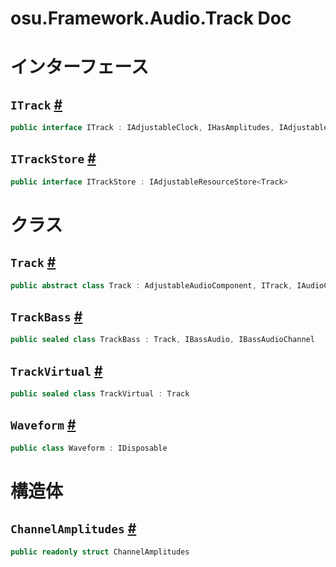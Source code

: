 # osu.Framework.Audio.Track Doc

# インターフェース
## `ITrack` [#](https://github.com/ppy/osu-framework/blob/master/osu.Framework/Audio/Track/ITrack.cs#L12)
```csharp
public interface ITrack : IAdjustableClock, IHasAmplitudes, IAdjustableAudioComponent
```

## `ITrackStore` [#](https://github.com/ppy/osu-framework/blob/master/osu.Framework/Audio/Track/ITrackStore.cs#L6)
```csharp
public interface ITrackStore : IAdjustableResourceStore<Track>
```


# クラス
## `Track` [#](https://github.com/ppy/osu-framework/blob/master/osu.Framework/Audio/Track/Track.cs#L12)
```csharp
public abstract class Track : AdjustableAudioComponent, ITrack, IAudioChannel
```

## `TrackBass` [#](https://github.com/ppy/osu-framework/blob/master/osu.Framework/Audio/Track/TrackBass.cs#L21)
```csharp
public sealed class TrackBass : Track, IBassAudio, IBassAudioChannel
```

## `TrackVirtual` [#](https://github.com/ppy/osu-framework/blob/master/osu.Framework/Audio/Track/TrackVirtual.cs#L10)
```csharp
public sealed class TrackVirtual : Track
```

## `Waveform` [#](https://github.com/ppy/osu-framework/blob/master/osu.Framework/Audio/Track/Waveform.cs#L21)
```csharp
public class Waveform : IDisposable
```




# 構造体
## `ChannelAmplitudes` [#](https://github.com/ppy/osu-framework/blob/master/osu.Framework/Audio/Track/ChannelAmplitudes.cs#L13)
```csharp
public readonly struct ChannelAmplitudes
```






<!-- 
# osu.Framework.Audio.Track
## public readonly struct `ChannelAmplitudes`
オーディオチャネルのチャネルごとおよび周波数ごとの振幅を提供する情報の集合。<br>
[ref](https://github.com/ppy/osu-framework/blob/master/osu.Framework/Audio/Track/ChannelAmplitudes.cs)
### Property
|name|type|access|usage|
|:-|:-|:-|:-|
|const `AMPLITUDES_SIZE`=256|int||[FrequencyAmplitudes]()データの長さ。|
|`LeftChannel`|float|readonly|左チャンネルの振幅 (0..1)。|
|`RightChannel`|float|readonly|右チャンネルの振幅 (0..1)。|
|`Maximum`|float||左右のチャンネルの最大振幅 (0..1)。|
|`Average`|float||左右のチャンネルの平均振幅 (0..1)。|
|`FrequencyAmplitudes`|ReadOnlyMemory\<float\>|readonly|可聴スペクトル (0Hz ～ 20,000Hz) の ~78Hz ステップごとの両方のチャネルの平均周波数を含む 256 個の長さのビンの配列。|
|static `Empty`|ChannelAmplitudes|g||
### Method
|name|argument|return|usage|
|:-|:-|:-|:-|
|`ChannelAmplitudes`|float leftChannel=0, float rightChannel=0, float[] amplitudes=null|void||


## public abstract class `Track` : AdjustableAudioComponent, ITrack, IAudioChannel
[ref](https://github.com/ppy/osu-framework/blob/master/osu.Framework/Audio/Track/Track.cs)
### Property
|name|type|access|usage|
|:-|:-|:-|:-|
|event `Completed`|Action?|||
|event `Failed`|Action?|||
|virtual `IsDummyDevice`|bool|||
|`RestartPoint`|double|||
|virtual `Looping`|bool|||
|`Name`|string|g||
|abstract `CurrentTime`|double|g||
|`Length`|double|||
|virtual `Bitrate`|int?|||
|abstract `IsRunning`|bool|g||
|virtual `Rate`|double|||
|`IsReversed`|bool|||
|||||
### Method
|name|argument|return|usage|
|:-|:-|:-|:-|
|virtual `Reset`||void|このトラックを論理的なデフォルト状態にリセットする。|
|`Restart`||void|調整を保持したまま、このトラックを`RestartPoint`から再開する。|
|`RestartAsync`||Task||
|virtual `ResetSpeedAdjustments`||void||
|abstract `Seek`|double seek|bool|新しいポジションを目指す。|
|abstract `SeekAsync`|double seek|Task\<bool\>||
|abstract `StartAsync`||Task||
|abstract `Start`||void||
|abstract `StopAsync`||Task||
|abstract `Stop`||void||

 -->
